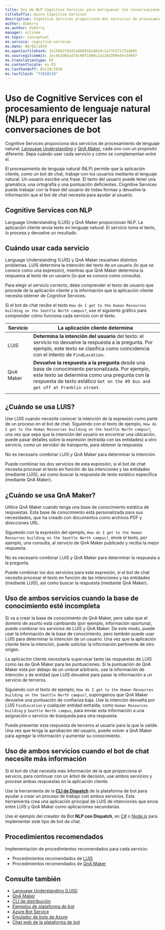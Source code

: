 ```yaml
---
title: Uso de NLP Cognitive Services para enriquecer las conversaciones
titleSuffix: Azure Cognitive Services
description: Cognitive Services proporciona dos servicios de procesamiento de lenguaje natural, Language Understanding y QnA Maker, cada uno con un propósito diferente. Sepa cuándo usar cada servicio y cómo se complementan entre sí.
author: diberry
ms.author: diberry
manager: nitinme
ms.topic: conceptual
ms.service: cognitive-services
ms.date: 08/01/2019
ms.openlocfilehash: 32159b37d3d1a8609181d81dc1a73f27177adb85
ms.sourcegitcommit: 2ec4b3d0bad7dc0071400c2a2264399e4fe34897
ms.translationtype: HT
ms.contentlocale: es-ES
ms.lasthandoff: 03/28/2020
ms.locfileid: "73818210"
---
```

# <a name="use-cognitive-services-with-natural-language-processing-nlp-to-enrich-bot-conversations"></a>Uso de Cognitive Services con el procesamiento de lenguaje natural (NLP) para enriquecer las conversaciones de bot

Cognitive Services proporciona dos servicios de procesamiento de lenguaje natural, [Language Understanding](what-is-luis.md) y [QnA Maker](../qnamaker/overview/overview.md), cada uno con un propósito diferente. Sepa cuándo usar cada servicio y cómo se complementan entre sí. 

El procesamiento de lenguaje natural (NLP) permite que la aplicación cliente, como un bot de chat, trabaje con los usuarios mediante el lenguaje natural. Un usuario escribe una frase. El texto del usuario puede tener una gramática, una ortografía y una puntuación deficientes. Cognitive Services puede trabajar con la frase del usuario de todas formas y devuelve la información que el bot de chat necesita para ayudar al usuario. 

## <a name="cognitive-services-with-nlp"></a>Cognitive Services con NLP

Language Understanding (LUIS) y QnA Maker proporcionan NLP. La aplicación cliente envía texto en lenguaje natural. El servicio toma el texto, lo procesa y devuelve un resultado. 

## <a name="when-to-use-each-service"></a>Cuándo usar cada servicio

Language Understanding (LUIS) y QnA Maker resuelven distintos problemas. LUIS determina la intención del texto de un usuario (lo que se conoce como una expresión), mientras que QnA Maker determina la respuesta al texto de un usuario (lo que se conoce como consulta). 

Para elegir el servicio correcto, debe comprender el texto de usuario que procede de la aplicación cliente y la información que la aplicación cliente necesita obtener de Cognitive Services.

Si el bot de chat recibe el texto `How do I get to the Human Resources building on the Seattle North campus?`, use el siguiente gráfico para comprender cómo funciona cada servicio con el texto.

|Servicio|La aplicación cliente determina|
|--|--|
|LUIS|**Determina la intención del usuario** del texto: el servicio no devuelve la respuesta a la pregunta. Por ejemplo, este texto se clasifica como coincidencia con el intento de `FindLocation`.<br>|
|QnA Maker|**Devuelve la respuesta a la pregunta** desde una base de conocimiento personalizada. Por ejemplo, este texto se determina como una pregunta con la respuesta de texto estático `Get on the #9 bus and get off at Franklin street`.|
|||

## <a name="when-do-you-use-luis"></a>¿Cuándo se usa LUIS? 

Use LUIS cuando necesite conocer la intención de la expresión como parte de un proceso en el bot de chat. Siguiendo con el texto de ejemplo, `How do I get to the Human Resources building on the Seattle North campus?`, una vez que sepa que la intención del usuario es encontrar una ubicación, puede pasar detalles sobre la expresión (extraída con las entidades) a otro servicio, como un servidor de transporte, para obtener la respuesta. 

No es necesario combinar LUIS y QnA Maker para determinar la intención. 

Puede combinar los dos servicios de esta expresión, si el bot de chat necesita procesar el texto en función de las intenciones y las entidades (mediante LUIS), así como buscar la respuesta de texto estático específica (mediante QnA Maker).

## <a name="when-do-you-use-qna-maker"></a>¿Cuándo se usa QnA Maker? 

Utilice QnA Maker cuando tenga una base de conocimiento estática de respuestas. Esta base de conocimiento está personalizada para sus necesidades, que ha creado con documentos como archivos PDF y direcciones URL. 

Siguiendo con la expresión del ejemplo, `How do I get to the Human Resources building on the Seattle North campus?`, envíe el texto, por ejemplo, una consulta, al servicio de QnA Maker publicado y reciba la mejor respuesta. 

No es necesario combinar LUIS y QnA Maker para determinar la respuesta a la pregunta.

Puede combinar los dos servicios para esta expresión, si el bot de chat necesita procesar el texto en función de las intenciones y las entidades (mediante LUIS), así como buscar la respuesta (mediante QnA Maker).

## <a name="use-both-services-when-your-knowledge-base-is-incomplete"></a>Uso de ambos servicios cuando la base de conocimiento esté incompleta

Si va a crear la base de conocimiento de QnA Maker, pero sabe que el dominio de asunto está cambiando (por ejemplo, información oportuna), puede combinar los servicios de LUIS y QnA Maker. De este modo, puede usar la información de la base de conocimiento, pero también puede usar LUIS para determinar la intención de un usuario. Una vez que la aplicación cliente tiene la intención, puede solicitar la información pertinente de otro origen. 

La aplicación cliente necesitaría supervisar tanto las respuestas de LUIS como las de QnA Maker para las puntuaciones. Si la puntuación de QnA Maker está por debajo de un umbral arbitrario, use la información de intención y de entidad que LUIS devuelve para pasar la información a un servicio de terceros.

Siguiendo con el texto de ejemplo, `How do I get to the Human Resources building on the Seattle North campus?`, supongamos que QnA Maker devuelve una puntuación de confianza baja. Use la intención devuelta por LUIS `FindLocation` y cualquier entidad extraída, como `Human Resources building` y `Seattle North campus`, para enviar esta información a una asignación o servicio de búsqueda para otra respuesta. 

Puede presentar esta respuesta de terceros al usuario para la que la valide. Una vez que tenga la aprobación del usuario, puede volver a QnA Maker para agregar la información y aumentar su conocimiento. 

## <a name="use-both-services-when-your-chat-bot-needs-more-information"></a>Uso de ambos servicios cuando el bot de chat necesite más información

Si el bot de chat necesita más información de la que proporciona el servicio, para continuar con un árbol de decisión, use ambos servicios y procese ambas respuestas en la aplicación cliente. 

Use la herramienta de la **[CLI de Dispatch](https://github.com/Microsoft/botbuilder-tools/tree/master/packages/Dispatch)** de la plataforma de bot para ayudar a crear un proceso de trabajo con ambos servicios. Esta herramienta crea una aplicación principal de LUIS de intenciones que envía entre LUIS y QnA Maker como aplicaciones secundarias. 

Use el ejemplo del creador de Bot **NLP con Dispatch**, en [C#](https://github.com/microsoft/BotBuilder-Samples/tree/master/samples/csharp_dotnetcore/14.nlp-with-dispatch) o [Node.js](https://github.com/microsoft/BotBuilder-Samples/tree/master/samples/javascript_nodejs/14.nlp-with-dispatch) para implementar este tipo de bot de chat. 

## <a name="best-practices"></a>Procedimientos recomendados

Implementación de procedimientos recomendados para cada servicio:

* Procedimientos recomendados de [LUIS](luis-concept-best-practices.md)
* Procedimientos recomendados de [QnA Maker](../qnamaker/concepts/best-practices.md)

## <a name="see-also"></a>Consulte también

* [Language Understanding (LUIS)](what-is-luis.md)
* [QnA Maker](../qnamaker/overview/overview.md)
* [CLI de distribución](https://github.com/Microsoft/botbuilder-tools/tree/master/packages/Dispatch)
* [Ejemplos de plataforma de bot](https://github.com/Microsoft/BotBuilder-Samples)
* [Azure Bot Service](https://docs.microsoft.com/azure/bot-service/bot-service-overview-introduction?view=azure-bot-service-4.0)
* [Emulador de bots de Azure](https://github.com/Microsoft/BotFramework-Emulator)
* [Chat web de la plataforma de bot](https://github.com/microsoft/BotFramework-WebChat)